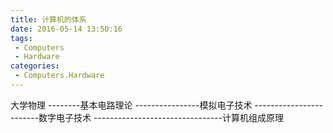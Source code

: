 ```yaml
---
title: 计算机的体系
date: 2016-05-14 13:50:16
tags:
 - Computers
 - Hardware
categories:
 - Computers.Hardware
---
```

大学物理
\-\-\-\-\-\-\-\-基本电路理论
\-\-\-\-\-\-\-\-\-\-\-\-\-\-\-\-模拟电子技术
\-\-\-\-\-\-\-\-\-\-\-\-\-\-\-\-\-\-\-\-\-\-\-\-数字电子技术
\-\-\-\-\-\-\-\-\-\-\-\-\-\-\-\-\-\-\-\-\-\-\-\-\-\-\-\-\-\-\-\-计算机组成原理
